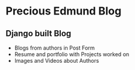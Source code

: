 <h1> Precious Edmund Blog </h1>

## Django built Blog

 - Blogs from authors in Post Form
 - Resume and portfolio with Projects worked on
 - Images and Videos about Authors
 
